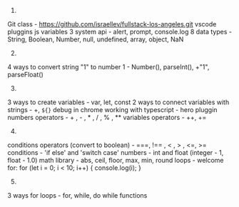 01. 
Git class - https://github.com/israellev/fullstack-los-angeles.git 
vscode pluggins
js variables 
3 system api - alert, prompt, console.log
8 data types - String, Boolean, Number, null, undefined, array, object, NaN

02. 
4 ways to convert string "1" to number 1 - Number(), parseInt(), +"1", parseFloat()

03. 
3 ways to create variables - var, let, const
2 ways to connect variables with strings - +, `${}`
debug in chrome
working with typescript - hero pluggin
numbers operators -  + , - , * , / , % , ** 
variables operators - ++, +=

04. 
conditions operators (convert to boolean) - ===, !== , < , > , <=, >=
conditions - 'if else' and 'switch case'
numbers - int and float (integer - 1, float - 1.0)
math library - abs, ceil, floor, max, min, round
loops - welcome for:
    for (let i = 0; i < 10; i++) {
        console.log(i);
    }

05. 
3 ways for loops - for, while, do while
functions 
